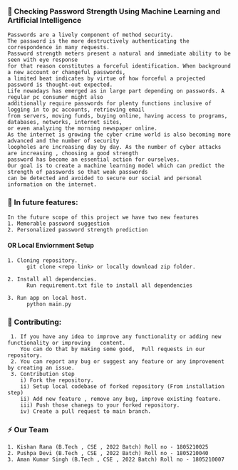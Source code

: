 ### :rocket: Checking Password Strength Using Machine Learning and Artificial Intelligence
    Passwords are a lively component of method security. 
    The password is the more destructively authenticating the correspondence in many requests. 
    Password strength meters present a natural and immediate ability to be seen with eye response 
    for that reason constitutes a forceful identification. When background a new account or changeful passwords,
    a limited beat indicates by virtue of how forceful a projected password is thought-out expected.
    Life nowadays has emerged as in large part depending on passwords. A regular pc consumer might also 
    additionally require passwords for plenty functions inclusive of logging in to pc accounts, retrieving email 
    from servers, moving funds, buying online, having access to programs, databases, networks, internet sites, 
    or even analyzing the morning newspaper online.
    As the internet is growing the cyber crime world is also becoming more advanced and the number of security 
    loopholes are increasing day by day. As the number of cyber attacks are increasing , choosing a good strength
    password has become an essential action for ourselves.
    Our goal is to create a machine learning model which can predict the strength of passwords so that weak passwords
    can be detected and avoided to secure our social and personal information on the internet.
### :dart: In future features: 
    In the future scope of this project we have two new features
    1. Memorable password suggestion
    2. Personalized password strength prediction  

#### OR Local Enviornment Setup
    1. Cloning repository.
          git clone <repo link> or locally download zip folder.
          
    2. Install all dependencies.
          Run requirement.txt file to install all dependencies
       
    3. Run app on local host.
          python main.py
       
### :wrench: Contributing:
     1. If you have any idea to improve any functionality or adding new functionality or improving   content.
        You can do that by making some good,  Pull requests in our repository.
     2. You can report any bug or suggest any feature or any improvement by creating an issue.
     3. Contribution step 
        i) Fork the repository.
        ii) Setup local codebase of forked repository (From installation step)
        ii) Add new feature , remove any bug, improve existing feature.
        iii) Push those chanegs to your forked repository.
        iv) Create a pull request to main branch.

### :zap: Our Team
    1. Kishan Rana (B.Tech , CSE , 2022 Batch) Roll no - 1805210025
    2. Pushpa Devi (B.Tech , CSE , 2022 Batch) Roll no - 1805210040
    3. Aman Kumar Singh (B.Tech , CSE , 2022 Batch) Roll no - 1805210007

     
